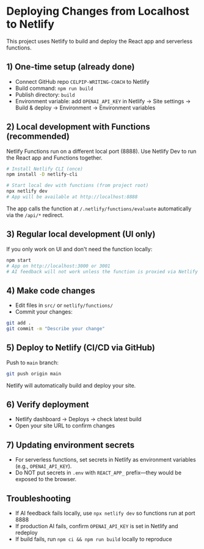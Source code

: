# Deploying Changes from Localhost to Netlify

This project uses Netlify to build and deploy the React app and serverless functions.

## 1) One-time setup (already done)
- Connect GitHub repo `CELPIP-WRITING-COACH` to Netlify
- Build command: `npm run build`
- Publish directory: `build`
- Environment variable: add `OPENAI_API_KEY` in Netlify → Site settings → Build & deploy → Environment → Environment variables

## 2) Local development with Functions (recommended)
Netlify Functions run on a different local port (8888). Use Netlify Dev to run the React app and Functions together.

```bash
# Install Netlify CLI (once)
npm install -D netlify-cli

# Start local dev with functions (from project root)
npx netlify dev
# App will be available at http://localhost:8888
```

The app calls the function at `/.netlify/functions/evaluate` automatically via the `/api/*` redirect.

## 3) Regular local development (UI only)
If you only work on UI and don't need the function locally:
```bash
npm start
# App on http://localhost:3000 or 3001
# AI feedback will not work unless the function is proxied via Netlify Dev
```

## 4) Make code changes
- Edit files in `src/` or `netlify/functions/`
- Commit your changes:
```bash
git add .
git commit -m "Describe your change"
```

## 5) Deploy to Netlify (CI/CD via GitHub)
Push to `main` branch:
```bash
git push origin main
```
Netlify will automatically build and deploy your site.

## 6) Verify deployment
- Netlify dashboard → Deploys → check latest build
- Open your site URL to confirm changes

## 7) Updating environment secrets
- For serverless functions, set secrets in Netlify as environment variables (e.g., `OPENAI_API_KEY`).
- Do NOT put secrets in `.env` with `REACT_APP_` prefix—they would be exposed to the browser.

## Troubleshooting
- If AI feedback fails locally, use `npx netlify dev` so functions run at port 8888
- If production AI fails, confirm `OPENAI_API_KEY` is set in Netlify and redeploy
- If build fails, run `npm ci && npm run build` locally to reproduce


